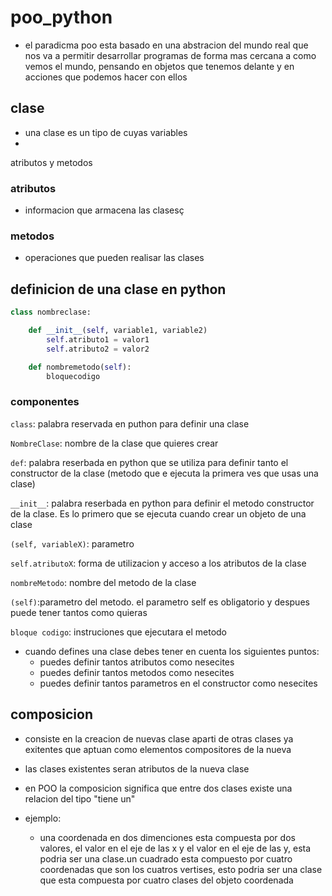 # poo_python

- el paradicma poo esta basado en una abstracion del mundo real que nos va a permitir desarrollar programas de forma mas cercana a como vemos el mundo, pensando en objetos que tenemos delante y en acciones que podemos hacer con ellos

## clase

- una clase es un tipo de cuyas variables 
- 
atributos y metodos

### atributos 

- informacion que armacena las clasesç

### metodos

- operaciones que pueden realisar las clases 

## definicion de una clase en python

```python
class nombreclase:

    def __init__(self, variable1, variable2)
        self.atributo1 = valor1
        self.atributo2 = valor2

    def nombremetodo(self):
        bloquecodigo
```
### componentes
```class```: palabra reservada en puthon para definir una clase

```NombreClase```: nombre de la clase que quieres crear

```def```: palabra reserbada en python que se utiliza para definir tanto el constructor de la clase (metodo que e ejecuta la primera ves que usas una clase)

```__init__```: palabra reserbada en python para definir el metodo constructor de la clase. Es lo primero que se ejecuta cuando crear un objeto de una clase

```(self, variableX)```: parametro 

```self.atributoX```: forma de utilizacion y acceso a los atributos de la clase 

```nombreMetodo```: nombre del metodo de la clase

```(self)```:parametro del metodo. el parametro self es obligatorio y despues  puede tener tantos como quieras

```bloque codigo```: instruciones que ejecutara el metodo

- cuando defines una clase debes tener en cuenta los siguientes puntos:
    - puedes definir tantos atributos como nesecites
    - puedes definir tantos metodos como nesecites
    - puedes definir tantos parametros en el constructor como nesecites

## composicion

- consiste en la creacion de nuevas clase aparti de otras clases ya exitentes que aptuan como elementos compositores de la nueva

- las clases existentes  seran atributos de la nueva clase
- en POO la composicion significa que entre dos clases existe una relacion del tipo "tiene un"

- ejemplo:

    - una coordenada en dos dimenciones esta compuesta por dos valores, el valor en el eje de las x y el valor en el eje de las y, esta podria ser una clase.un cuadrado esta compuesto por cuatro coordenadas que son los cuatros vertises, esto podria ser una clase que esta compuesta por cuatro clases del objeto coordenada
